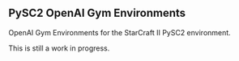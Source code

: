 ## PySC2 OpenAI Gym Environments

OpenAI Gym Environments for the StarCraft II PySC2 environment.

This is still a work in progress.
